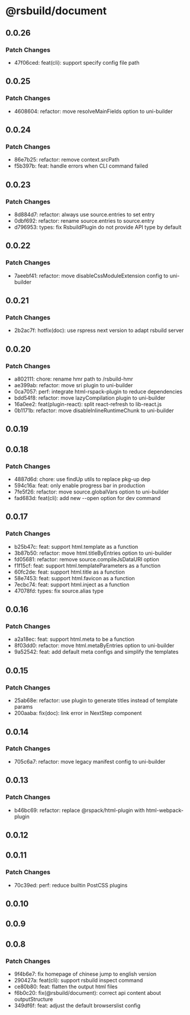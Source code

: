 # @rsbuild/document

## 0.0.26

### Patch Changes

- 47f06ced: feat(cli): support specify config file path

## 0.0.25

### Patch Changes

- 4608604: refactor: move resolveMainFields option to uni-builder

## 0.0.24

### Patch Changes

- 86e7b25: refactor: remove context.srcPath
- f5b397b: feat: handle errors when CLI command failed

## 0.0.23

### Patch Changes

- 8d884d7: refactor: always use source.entries to set entry
- 0dbf692: refactor: rename source.entries to source.entry
- d796953: types: fix RsbuildPlugin do not provide API type by default

## 0.0.22

### Patch Changes

- 7aeebf41: refactor: move disableCssModuleExtension config to uni-builder

## 0.0.21

### Patch Changes

- 2b2ac7f: hotfix(doc): use rspress next version to adapt rsbuild server

## 0.0.20

### Patch Changes

- a802111: chore: rename hmr path to /rsbuild-hmr
- ae399ab: refactor: move sri plugin to uni-builder
- 0ca7057: perf: integrate html-rspack-plugin to reduce dependencies
- bdd54f8: refactor: move lazyCompilation plugin to uni-builder
- 16a0ee2: feat(plugin-react): split react-refresh to lib-react.js
- 0b1171b: refactor: move disableInlineRuntimeChunk to uni-builder

## 0.0.19

## 0.0.18

### Patch Changes

- 4887d6d: chore: use findUp utils to replace pkg-up dep
- 594c16a: feat: only enable progress bar in production
- 7fe5f26: refactor: move source.globalVars option to uni-builder
- fad683d: feat(cli): add new --open option for dev command

## 0.0.17

### Patch Changes

- b25b47c: feat: support html.template as a function
- 3b87b50: refactor: move html.titleByEntries option to uni-builder
- fd05681: refactor: remove source.compileJsDataURI option
- f1f15cf: feat: support html.templateParameters as a function
- 60fc2de: feat: support html.title as a function
- 58e7453: feat: support html.favicon as a function
- 7ecbc74: feat: support html.inject as a function
- 47078fd: types: fix source.alias type

## 0.0.16

### Patch Changes

- a2a18ec: feat: support html.meta to be a function
- 8f03dd0: refactor: move html.metaByEntries option to uni-builder
- 9a52542: feat: add default meta configs and simplify the templates

## 0.0.15

### Patch Changes

- 25ab68e: refactor: use plugin to generate titles instead of template params
- 200aaba: fix(doc): link error in NextStep component

## 0.0.14

### Patch Changes

- 705c6a7: refactor: move legacy manifest config to uni-builder

## 0.0.13

### Patch Changes

- b46bc69: refactor: replace @rspack/html-plugin with html-webpack-plugin

## 0.0.12

## 0.0.11

### Patch Changes

- 70c39ed: perf: reduce builtin PostCSS plugins

## 0.0.10

## 0.0.9

## 0.0.8

### Patch Changes

- 9f4b6e7: fix homepage of chinese jump to english version
- 290427a: feat(cli): support rsbuild inspect command
- ce80b80: feat: flatten the output html files
- f6b0c20: fix(@rsbuild/document): correct api content about outputStructure
- 349df6f: feat: adjust the default browserslist config
